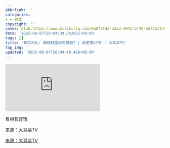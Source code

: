 ```yaml
---
abbrlink: ''
categories:
- - 转载
copyright: ''
cover: blob:https://www.bilibiliq.com/0a0f2fd3-3dad-4941-bf40-a5f25c145d50
date: '2025-09-07T20:04:39.542955+08:00'
tags: []
title: '真实对比: 哪款韩国炸鸡最强? | 日更第47天 | 大耳朵TV'
top_img: ''
updated: '2025-09-07T20:04:40.468+08:00'
---
```

<iframe src="https://player.bilibili.com/player.html?isOutside=true&aid=115151344770274&bvid=BV1kZahzdE1V&cid=32180408304&p=1" scrolling="no" border="0" frameborder="no" framespacing="0" allowfullscreen="true"></iframe>

看得我好饿

来源：大耳朵TV

[来源：大耳朵TV](https://www.bilibili.com/video/BV1kZahzdE1V/)

